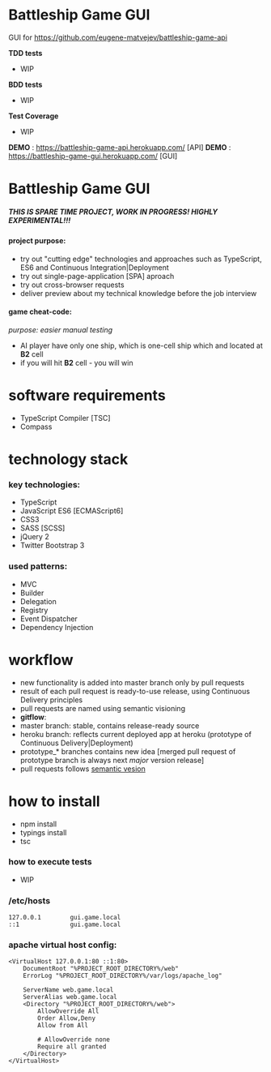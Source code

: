 # Battleship Game GUI
GUI for https://github.com/eugene-matvejev/battleship-game-api

__TDD tests__
* WIP

__BDD tests__
 * WIP

__Test Coverage__
 * WIP

__DEMO__ : https://battleship-game-api.herokuapp.com/ [API]
__DEMO__ : https://battleship-game-gui.herokuapp.com/ [GUI]

# Battleship Game GUI
##### THIS IS SPARE TIME PROJECT, WORK IN PROGRESS! HIGHLY EXPERIMENTAL!!!
#### project purpose:
 * try out "cutting edge" technologies and approaches such as TypeScript, ES6 and Continuous Integration|Deployment
 * try out single-page-application [SPA] aproach
 * try out cross-browser requests
 * deliver preview about my technical knowledge before the job interview

#### game cheat-code:
_purpose: easier manual testing_
* AI player have only one ship, which is one-cell ship which and located at __B2__ cell
 * if you will hit __B2__ cell - you will win

# software requirements
* TypeScript Compiler [TSC]
* Compass

# technology stack
### key technologies:
 * TypeScript
 * JavaScript ES6 [ECMAScript6]
 * CSS3
 * SASS [SCSS]
 * jQuery 2
 * Twitter Bootstrap 3

### used patterns:
 * MVC
 * Builder
 * Delegation
 * Registry
 * Event Dispatcher
 * Dependency Injection

# workflow
 * new functionality is added into master branch only by pull requests
 * result of each pull request is ready-to-use release, using Continuous Delivery principles
 * pull requests are named using semantic visioning
 * __gitflow__:
  * master branch: stable, contains release-ready source
  * heroku branch: reflects current deployed app at heroku (prototype of Continuous Delivery|Deployment)
  * prototype_* branches contains new idea [merged pull request of prototype branch is always next *major* version release]
  * pull requests follows [semantic vesion](http://semver.org/)

# how to install
 * npm install
 * typings install
 * tsc

### how to execute tests
 * WIP

### /etc/hosts
```
127.0.0.1        gui.game.local
::1              gui.game.local
```

### apache virtual host config:
```
<VirtualHost 127.0.0.1:80 ::1:80>
    DocumentRoot "%PROJECT_ROOT_DIRECTORY%/web"
    ErrorLog "%PROJECT_ROOT_DIRECTORY%/var/logs/apache_log"

    ServerName web.game.local
    ServerAlias web.game.local
    <Directory "%PROJECT_ROOT_DIRECTORY%/web">
        AllowOverride All
        Order Allow,Deny
        Allow from All

        # AllowOverride none
        Require all granted
    </Directory>
</VirtualHost>
```
